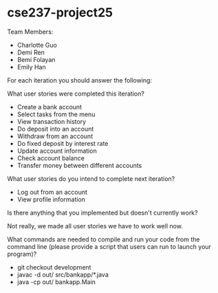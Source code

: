 # cse237-project25

Team Members:

* Charlotte Guo
* Demi Ren
* Bemi Folayan
* Emily Han

For each iteration you should answer the following:

What user stories were completed this iteration?

* Create a bank account
* Select tasks from the menu
* View transaction history
* Do deposit into an account
* Withdraw from an account
* Do fixed deposit by interest rate
* Update account information
* Check account balance
* Transfer money between different accounts

What user stories do you intend to complete next iteration?

* Log out from an account
* View profile information

Is there anything that you implemented but doesn't currently work?

Not really, we made all user stories we have to work well now.

What commands are needed to compile and run your code from the command line (please provide a script that users can run to launch your program)?
* git checkout development
* javac -d out/ src/bankapp/*.java
* java -cp out/ bankapp.Main
